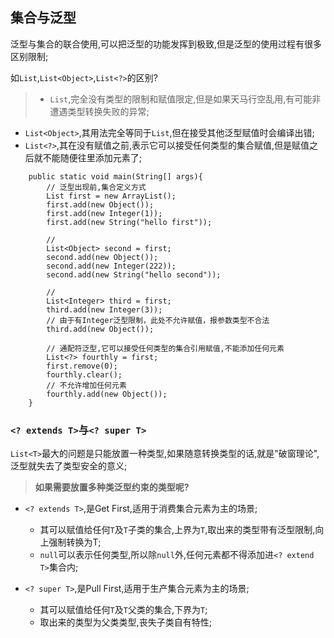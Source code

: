 ## 集合与泛型

泛型与集合的联合使用,可以把泛型的功能发挥到极致,但是泛型的使用过程有很多区别限制;

如`List`,`List<Object>`,`List<?>`的区别?

>+ `List`,完全没有类型的限制和赋值限定,但是如果天马行空乱用,有可能非遭遇类型转换失败的异常;
+ `List<Object>`,其用法完全等同于`List`,但在接受其他泛型赋值时会编译出错;
+ `List<?>`,其在没有赋值之前,表示它可以接受任何类型的集合赋值,但是赋值之后就不能随便往里添加元素了;

```
	public static void main(String[] args){
        // 泛型出现前,集合定义方式
        List first = new ArrayList();
        first.add(new Object());
        first.add(new Integer(1));
        first.add(new String("hello first"));

        //
        List<Object> second = first;
        second.add(new Object());
        second.add(new Integer(222));
        second.add(new String("hello second"));

        //
        List<Integer> third = first;
        third.add(new Integer(3));
        // 由于有Integer泛型限制，此处不允许赋值，报参数类型不合法
        third.add(new Object());

        // 通配符泛型,它可以接受任何类型的集合引用赋值,不能添加任何元素
        List<?> fourthly = first;
        first.remove(0);
        fourthly.clear();
        // 不允许增加任何元素
        fourthly.add(new Object());
    }
```

### `<? extends T>`与`<? super T>`

`List<T>`最大的问题是只能放置一种类型,如果随意转换类型的话,就是"破窗理论",泛型就失去了类型安全的意义;

>**如果需要放置多种类泛型约束的类型呢?**

+ `<? extends T>`,是Get First,适用于消费集合元素为主的场景;
  + 其可以赋值给任何`T`及`T`子类的集合,上界为`T`,取出来的类型带有泛型限制,向上强制转换为T;
  + `null`可以表示任何类型,所以除`null`外,任何元素都不得添加进`<? extend T>`集合内;

+ `<? super T>`,是Pull First,适用于生产集合元素为主的场景;
  + 其可以赋值给任何`T`及`T`父类的集合,下界为`T`;
  + 取出来的类型为父类类型,丧失子类自有特性;


